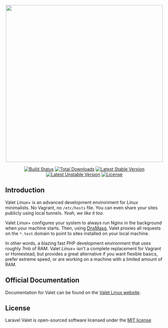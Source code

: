 <p align="center"><img width="500" src="https://valetlinux.plus/valet-logo.png"></p>

<p align="center">
<a href="https://travis-ci.org/genesisweb/valet-linux-plus"><img src="https://travis-ci.org/genesisweb/valet-linux-plus.svg?branch=master" alt="Build Status"></a>
<a href="https://packagist.org/packages/genesisweb/valet-linux-plus"><img src="https://poser.pugx.org/genesisweb/valet-linux-plus/downloads.svg" alt="Total Downloads"></a>
<a href="https://packagist.org/packages/genesisweb/valet-linux-plus"><img src="https://poser.pugx.org/genesisweb/valet-linux-plus/v/stable.svg" alt="Latest Stable Version"></a>
<a href="https://packagist.org/packages/genesisweb/valet-linux-plus"><img src="https://poser.pugx.org/genesisweb/valet-linux-plus/v/unstable.svg" alt="Latest Unstable Version"></a>
<a href="https://packagist.org/packages/genesisweb/valet-linux-plus"><img src="https://poser.pugx.org/genesisweb/valet-linux-plus/license.svg" alt="License"></a>
</p>

## Introduction

Valet *Linux+* is an advanced development environment for Linux minimalists. No Vagrant, no `/etc/hosts` file. You can even share your sites publicly using local tunnels. _Yeah, we like it too._

Valet *Linux+* configures your system to always run Nginx in the background when your machine starts. Then, using [DnsMasq](https://en.wikipedia.org/wiki/Dnsmasq), Valet proxies all requests on the `*.test` domain to point to sites installed on your local machine.

In other words, a blazing fast PHP development environment that uses roughly 7mb of RAM. Valet *Linux+* isn't a complete replacement for Vagrant or Homestead, but provides a great alternative if you want flexible basics, prefer extreme speed, or are working on a machine with a limited amount of RAM.

## Official Documentation

Documentation for Valet can be found on the [Valet Linux website](https://valetlinux.plus/).

## License

Laravel Valet is open-sourced software licensed under the [MIT license](http://opensource.org/licenses/MIT)

